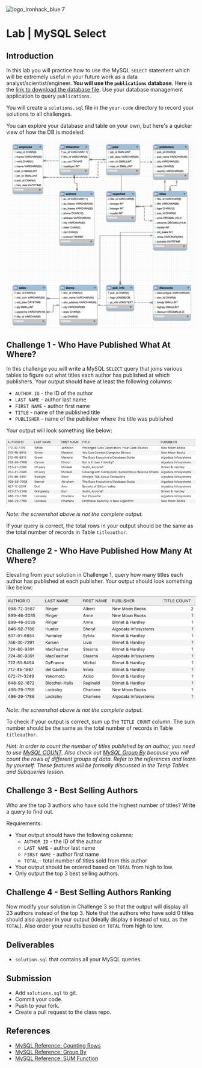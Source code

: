 ![logo_ironhack_blue 7](https://user-images.githubusercontent.com/23629340/40541063-a07a0a8a-601a-11e8-91b5-2f13e4e6b441.png)

# Lab | MySQL Select

## Introduction

In this lab you will practice how to use the MySQL `SELECT` statement which will be extremely useful in your future work as a data analyst/scientist/engineer. **You will use the `publications` database**. Here is the [link to download the database file](https://s3-eu-west-1.amazonaws.com/ih-materials/uploads/data-static/data/module-1/publications.sql.zip). Use your database management application to query `publications`.

You will create a `solutions.sql` file in the `your-code` directory to record your solutions to all challenges.

You can explore your database and table on your own, but here's a quicker view of how the DB is modeled:

![Relational schema](./images/relational-schema.png)

## Challenge 1 - Who Have Published What At Where?

In this challenge you will write a MySQL `SELECT` query that joins various tables to figure out what titles each author has published at which publishers. Your output should have at least the following columns:

- `AUTHOR ID` - the ID of the author
- `LAST NAME` - author last name
- `FIRST NAME` - author first name
- `TITLE` - name of the published title
- `PUBLISHER` - name of the publisher where the title was published

Your output will look something like below:

![Challenge 1 output](./images/challenge-1.png)

_Note: the screenshot above is not the complete output._

If your query is correct, the total rows in your output should be the same as the total number of records in Table `titleauthor`.

## Challenge 2 - Who Have Published How Many At Where?

Elevating from your solution in Challenge 1, query how many titles each author has published at each publisher. Your output should look something like below:

![Challenge 2 output](./images/challenge-2.png)

_Note: the screenshot above is not the complete output._

To check if your output is correct, sum up the `TITLE COUNT` column. The sum number should be the same as the total number of records in Table `titleauthor`.

_Hint: In order to count the number of titles published by an author, you need to use [MySQL COUNT](https://dev.mysql.com/doc/refman/8.0/en/counting-rows.html). Also check out [MySQL Group By](https://dev.mysql.com/doc/refman/8.0/en/group-by-modifiers.html) because you will count the rows of different groups of data. Refer to the references and learn by yourself. These features will be formally discussed in the Temp Tables and Subqueries lesson._

## Challenge 3 - Best Selling Authors

Who are the top 3 authors who have sold the highest number of titles? Write a query to find out.

Requirements:

- Your output should have the following columns:
  - `AUTHOR ID` - the ID of the author
  - `LAST NAME` - author last name
  - `FIRST NAME` - author first name
  - `TOTAL` - total number of titles sold from this author
- Your output should be ordered based on `TOTAL` from high to low.
- Only output the top 3 best selling authors.

## Challenge 4 - Best Selling Authors Ranking

Now modify your solution in Challenge 3 so that the output will display all 23 authors instead of the top 3. Note that the authors who have sold 0 titles should also appear in your output (ideally display `0` instead of `NULL` as the `TOTAL`). Also order your results based on `TOTAL` from high to low.

## Deliverables

- `solution.sql` that contains all your MySQL queries.

## Submission

- Add `solutions.sql` to git.
- Commit your code.
- Push to your fork.
- Create a pull request to the class repo.

## References

- [MySQL Reference: Counting Rows](https://dev.mysql.com/doc/refman/8.0/en/counting-rows.html)
- [MySQL Reference: Group By](https://dev.mysql.com/doc/refman/8.0/en/group-by-modifiers.html)
- [MySQL Reference: SUM Function](https://dev.mysql.com/doc/refman/8.0/en/group-by-functions.html#function_sum)
